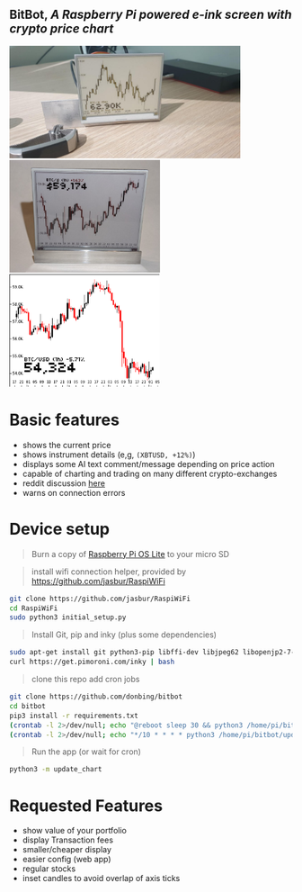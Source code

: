 ## **BitBot**, *A Raspberry Pi powered e-ink screen with crypto price chart*  
<div>
    <img height="200" src="docs/bit-bot.jpg">
    <img height="200" src="docs/bitbot-v2.png">
    <img height="200" src="docs/last_display.png">
</div>

# Basic features
 - shows the current price
 - shows instrument details (e,g, ```(XBTUSD, +12%)```)
 - displays some AI text comment/message depending on price action
 - capable of charting and trading on many different crypto-exchanges
 - reddit discussion [here](https://www.reddit.com/r/raspberry_pi/comments/mrne5p/my_eink_cryptowatcher/) 
 - warns on connection errors

# Device setup
>Burn a copy of [Raspberry Pi OS Lite](https://www.raspberrypi.com/software/operating-systems/) to your micro SD  

 > install wifi connection helper, provided by https://github.com/jasbur/RaspiWiFi
```sh
git clone https://github.com/jasbur/RaspiWiFi
cd RaspiWiFi
sudo python3 initial_setup.py
```

>Install Git, pip and inky (plus some dependencies)
```sh
sudo apt-get install git python3-pip libffi-dev libjpeg62 libopenjp2-7-dev libatlas-base-dev
curl https://get.pimoroni.com/inky | bash
```  

>clone this repo add cron jobs
```sh
git clone https://github.com/donbing/bitbot
cd bitbot
pip3 install -r requirements.txt
(crontab -l 2>/dev/null; echo "@reboot sleep 30 && python3 /home/pi/bitbot/update_chart.py")| crontab -
(crontab -l 2>/dev/null; echo "*/10 * * * * python3 /home/pi/bitbot/update_chart.py")| crontab -
```
   
>Run the app (or wait for cron)
```sh
python3 -m update_chart
```

# Requested Features
 - show value of your portfolio
 - display Transaction fees
 - smaller/cheaper display
 - easier config (web app)
 - regular stocks
 - inset candles to avoid overlap of axis ticks
